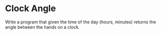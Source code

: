 # Clock Angle

Write a program that given the time of the day (hours, minutes) returns the angle between the hands on a clock.
